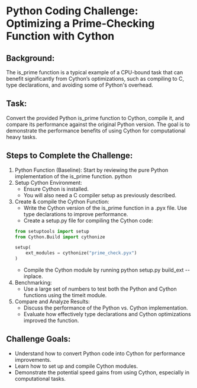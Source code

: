 # Python Coding Challenge: Optimizing a Prime-Checking Function with Cython


## Background:
The is_prime function is a typical example of a CPU-bound task that can benefit significantly from Cython’s optimizations, such as compiling to C, type declarations, and avoiding some of Python's overhead.

## Task:
Convert the provided Python is_prime function to Cython, compile it, and compare its performance against the original Python version. The goal is to demonstrate the performance benefits of using Cython for computational heavy tasks.

## Steps to Complete the Challenge:

1. Python Function (Baseline):
Start by reviewing the pure Python implementation of the is_prime function.
python
2. Setup Cython Environment:
   * Ensure Cython is installed.
   * You will also need a C compiler setup as previously described.
3. Create & compile the Cython Function:
   * Write the Cython version of the is_prime function in a .pyx file. Use type declarations to improve performance.
   * Create a setup.py file for compiling the Cython code:
    ```python
    from setuptools import setup
    from Cython.Build import cythonize

    setup(
        ext_modules = cythonize("prime_check.pyx")
    )
    ```
   * Compile the Cython module by running python setup.py build_ext --inplace.
4. Benchmarking:
   * Use a large set of numbers to test both the Python and Cython functions using the timeit module.
5. Compare and Analyze Results:
   * Discuss the performance of the Python vs. Cython implementation.
   * Evaluate how effectively type declarations and Cython optimizations improved the function.

## Challenge Goals:
* Understand how to convert Python code into Cython for performance improvements.
* Learn how to set up and compile Cython modules.
* Demonstrate the potential speed gains from using Cython, especially in computational tasks.